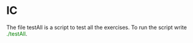 # IC
The file testAll is a script to test all the exercises.
To run the script write <font color="green">./testAll</font>.
